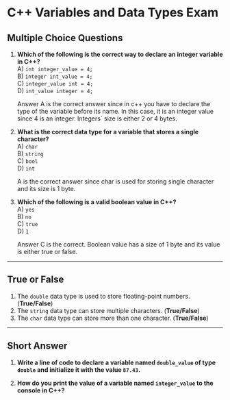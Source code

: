 # C++ Variables and Data Types Exam

## Multiple Choice Questions

1. **Which of the following is the correct way to declare an integer variable in C++?**  
   A) `int integer_value = 4;`  
   B) `integer int_value = 4;`  
   C) `integer_value int = 4;`  
   D) `int_value integer = 4;`

   Answer A is the correct answer since in c++ you have to declare the type of the variable before
   its name. In this case, it is an integer value since 4 is an integer. Integers` size is either 2 or 4 bytes.

2. **What is the correct data type for a variable that stores a single character?**  
   A) `char`  
   B) `string`  
   C) `bool`  
   D) `int`

   A is the correct answer since char is used for storing single character and its size is 1 byte.

3. **Which of the following is a valid boolean value in C++?**  
   A) `yes`  
   B) `no`  
   C) `true`  
   D) `1`

   Answer C is the correct. Boolean value has a size of 1 byte and its value is either true or false.

---

## True or False

1. The `double` data type is used to store floating-point numbers. (**True/False**)  
2. The `string` data type can store multiple characters. (**True/False**)  
3. The `char` data type can store more than one character. (**True/False**)  

---

## Short Answer

1. **Write a line of code to declare a variable named `double_value` of type `double` and initialize it with the value `87.43`.**  


2. **How do you print the value of a variable named `integer_value` to the console in C++?**  

